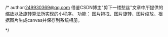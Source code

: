 /*
author:249930369@qq.com 
借鉴CSDN博主"剪下一缕愁丝"文章中所提供的缩放以及旋转算法所实现的小程序。
功能：
图片拖拽、图片旋转、图片缩放、根据图片生成canvas并保存到系统相册。

*/